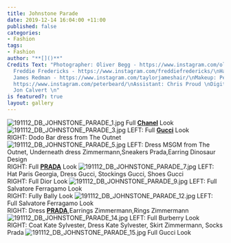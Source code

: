 ```yaml
---
title: Johnstone Parade
date: 2019-12-14 16:04:00 +11:00
published: false
categories:
- Fashion
tags:
- Fashion
author: "**[]()**"
Credits Text: "Photographer: Oliver Begg - https://www.instagram.com/oliver.begg/\nStylist:
  Freddie Fredericks - https://www.instagram.com/freddiefredericks/\nHair: Taylor
  James Redman - https://www.instagram.com/taylorjameshair/\nMakeup: Peter Beard -
  https://www.instagram.com/peterbeard/\nAssistant: Chris Proud \nDigital Operator:
  Jon Calvert \n"
is featured?: true
layout: gallery
---
```


![191112_DB_JOHNSTONE_PARADE_1.jpg](/uploads/191112_DB_JOHNSTONE_PARADE_1.jpg)
Full **[Chanel](https://www.instagram.com/chanelofficial/)**
 Look
![191112_DB_JOHNSTONE_PARADE_3.jpg](/uploads/191112_DB_JOHNSTONE_PARADE_3.jpg)
LEFT: Full **[Gucci](https://www.instagram.com/gucci/)** Look   
RIGHT: Dodo Bar dress from The Outnet
![191112_DB_JOHNSTONE_PARADE_5.jpg](/uploads/191112_DB_JOHNSTONE_PARADE_5.jpg)
LEFT: Dress MSGM from The Outnet, Underneath dress Zimmermann,Sneakers Prada,Earring
Dinosaur Design  
RIGHT: Full **[PRADA](https://www.instagram.com/prada/)** Look
![191112_DB_JOHNSTONE_PARADE_7.jpg](/uploads/191112_DB_JOHNSTONE_PARADE_7.jpg)
LEFT: Hat Paris Georgia, Dress Gucci, Stockings Gucci, Shoes Gucci  
RIGHT: Full Dior Look
![191112_DB_JOHNSTONE_PARADE_9.jpg](/uploads/191112_DB_JOHNSTONE_PARADE_9.jpg)
LEFT: Full Salvatore Ferragamo Look  
RIGHT: Fully Bally Look
![191112_DB_JOHNSTONE_PARADE_12.jpg](/uploads/191112_DB_JOHNSTONE_PARADE_12.jpg)
LEFT: Full Salvatore Ferragamo Look  
RIGHT: Dress **[PRADA](https://www.instagram.com/prada/)**,Earrings Zimmermann,Rings Zimmermann 
![191112_DB_JOHNSTONE_PARADE_14.jpg](/uploads/191112_DB_JOHNSTONE_PARADE_14.jpg)
LEFT: Full Burberry Look  
RIGHT: Coat Kate Sylvester, Dress Kate Sylvester, Skirt Zimmermann, Socks Prada
![191112_DB_JOHNSTONE_PARADE_15.jpg](/uploads/191112_DB_JOHNSTONE_PARADE_15.jpg)
Full Gucci Look